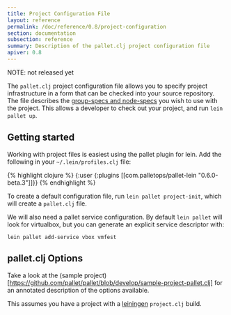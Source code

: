 ```yaml
---
title: Project Configuration File
layout: reference
permalink: /doc/reference/0.8/project-configuration
section: documentation
subsection: reference
summary: Description of the pallet.clj project configuration file
apiver: 0.8
---
```


NOTE: not released yet

The `pallet.clj` project configuration file allows you to specify project
infrastructure in a form that can be checked into your source repository.  The
file describes the [group-specs and node-specs](/doc/reference/0.8/node-types)
you wish to use with the project.  This allows a developer to check out your
project, and run `lein pallet up`.

## Getting started

Working with project files is easiest using the pallet plugin for lein.  Add the
following in your `~/.lein/profiles.clj` file:

{% highlight clojure %}
{:user {:plugins [[com.palletops/pallet-lein "0.6.0-beta.3"]]}}
{% endhighlight %}

To create a default configuration file, run `lein pallet project-init`, which
will create a `pallet.clj` file.

We will also need a pallet service configuration.  By default `lein pallet` will
look for virtualbox, but you can generate an explicit service descriptor with:

`lein pallet add-service vbox vmfest`

## pallet.clj Options

Take a look at the
(sample project)[https://github.com/pallet/pallet/blob/develop/sample-project-pallet.clj]
for an annotated description of the options available.


This assumes you have a project with a
[leiningen](https://github.com/technomancy/leiningen) `project.clj` build.
